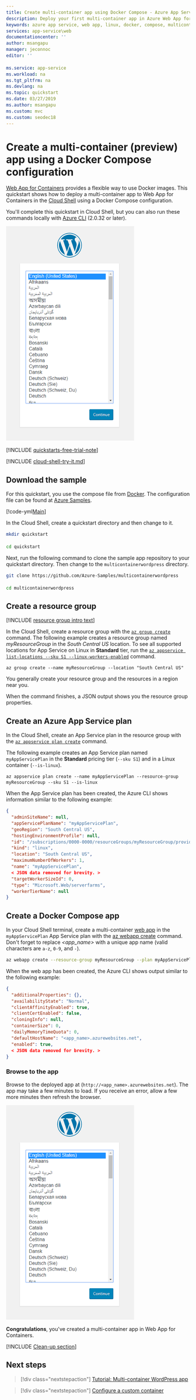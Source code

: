 ```yaml
---
title: Create multi-container app using Docker Compose - Azure App Service
description: Deploy your first multi-container app in Azure Web App for Containers in minutes
keywords: azure app service, web app, linux, docker, compose, multicontainer, multi-container, web app for containers, multiple containers, container, wordpress, azure db for mysql, production database with containers
services: app-service\web
documentationcenter: ''
author: msangapu
manager: jeconnoc
editor: ''

ms.service: app-service
ms.workload: na
ms.tgt_pltfrm: na
ms.devlang: na
ms.topic: quickstart
ms.date: 03/27/2019
ms.author: msangapu
ms.custom: mvc
ms.custom: seodec18
---
```

# Create a multi-container (preview) app using a Docker Compose configuration

[Web App for Containers](app-service-linux-intro.md) provides a flexible way to use Docker images. This quickstart shows how to deploy a multi-container app to Web App for Containers in the [Cloud Shell](https://docs.microsoft.com/azure/cloud-shell/overview) using a Docker Compose configuration.

You'll complete this quickstart in Cloud Shell, but you can also run these commands locally with [Azure CLI](/cli/azure/install-azure-cli) (2.0.32 or later). 

![Sample multi-container app on Web App for Containers][1]

[!INCLUDE [quickstarts-free-trial-note](../../../includes/quickstarts-free-trial-note.md)]

[!INCLUDE [cloud-shell-try-it.md](../../../includes/cloud-shell-try-it.md)]

## Download the sample

For this quickstart, you use the compose file from [Docker](https://docs.docker.com/compose/wordpress/#define-the-project). The configuration file can be found at [Azure Samples](https://github.com/Azure-Samples/multicontainerwordpress).

[!code-yml[Main](../../../azure-app-service-multi-container/docker-compose-wordpress.yml)]

In the Cloud Shell, create a quickstart directory and then change to it.

```bash
mkdir quickstart

cd quickstart
```

Next, run the following command to clone the sample app repository to your quickstart directory. Then change to the `multicontainerwordpress` directory.

```bash
git clone https://github.com/Azure-Samples/multicontainerwordpress

cd multicontainerwordpress
```

## Create a resource group

[!INCLUDE [resource group intro text](../../../includes/resource-group.md)]

In the Cloud Shell, create a resource group with the [`az group create`](/cli/azure/group?view=azure-cli-latest#az-group-create) command. The following example creates a resource group named *myResourceGroup* in the *South Central US* location. To see all supported locations for App Service on Linux in **Standard** tier, run the [`az appservice list-locations --sku S1 --linux-workers-enabled`](/cli/azure/appservice?view=azure-cli-latest#az-appservice-list-locations) command.

```azurecli-interactive
az group create --name myResourceGroup --location "South Central US"
```

You generally create your resource group and the resources in a region near you.

When the command finishes, a JSON output shows you the resource group properties.

## Create an Azure App Service plan

In the Cloud Shell, create an App Service plan in the resource group with the [`az appservice plan create`](/cli/azure/appservice/plan?view=azure-cli-latest#az-appservice-plan-create) command.

The following example creates an App Service plan named `myAppServicePlan` in the **Standard** pricing tier (`--sku S1`) and in a Linux container (`--is-linux`).

```azurecli-interactive
az appservice plan create --name myAppServicePlan --resource-group myResourceGroup --sku S1 --is-linux
```

When the App Service plan has been created, the Azure CLI shows information similar to the following example:

```json
{
  "adminSiteName": null,
  "appServicePlanName": "myAppServicePlan",
  "geoRegion": "South Central US",
  "hostingEnvironmentProfile": null,
  "id": "/subscriptions/0000-0000/resourceGroups/myResourceGroup/providers/Microsoft.Web/serverfarms/myAppServicePlan",
  "kind": "linux",
  "location": "South Central US",
  "maximumNumberOfWorkers": 1,
  "name": "myAppServicePlan",
  < JSON data removed for brevity. >
  "targetWorkerSizeId": 0,
  "type": "Microsoft.Web/serverfarms",
  "workerTierName": null
}
```

## Create a Docker Compose app

In your Cloud Shell terminal, create a multi-container [web app](app-service-linux-intro.md) in the `myAppServicePlan` App Service plan with the [az webapp create](/cli/azure/webapp?view=azure-cli-latest#az-webapp-create) command. Don't forget to replace _\<app_name>_ with a unique app name (valid characters are `a-z`, `0-9`, and `-`).

```bash
az webapp create --resource-group myResourceGroup --plan myAppServicePlan --name <app_name> --multicontainer-config-type compose --multicontainer-config-file compose-wordpress.yml
```

When the web app has been created, the Azure CLI shows output similar to the following example:

```json
{
  "additionalProperties": {},
  "availabilityState": "Normal",
  "clientAffinityEnabled": true,
  "clientCertEnabled": false,
  "cloningInfo": null,
  "containerSize": 0,
  "dailyMemoryTimeQuota": 0,
  "defaultHostName": "<app_name>.azurewebsites.net",
  "enabled": true,
  < JSON data removed for brevity. >
}
```

### Browse to the app

Browse to the deployed app at (`http://<app_name>.azurewebsites.net`). The app may take a few minutes to load. If you receive an error, allow a few more minutes then refresh the browser.

![Sample multi-container app on Web App for Containers][1]

**Congratulations**, you've created a multi-container app in Web App for Containers.

[!INCLUDE [Clean-up section](../../../includes/cli-script-clean-up.md)]

## Next steps

> [!div class="nextstepaction"]
> [Tutorial: Multi-container WordPress app](tutorial-multi-container-app.md)

> [!div class="nextstepaction"]
> [Configure a custom container](configure-custom-container.md)

<!--Image references-->
[1]: ./media/tutorial-multi-container-app/azure-multi-container-wordpress-install.png